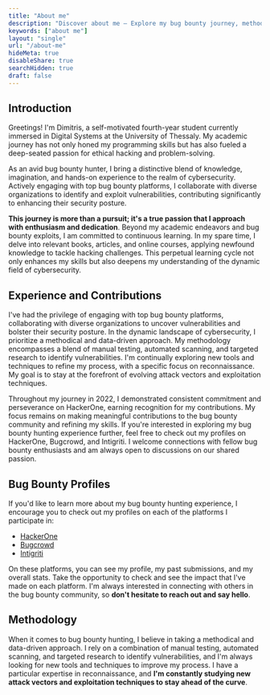 ```yaml
---
title: "About me"
description: "Discover about me — Explore my bug bounty journey, methodical cybersecurity approach, and impactful contributions in the dynamic realm of ethical hacking."
keywords: ["about me"]
layout: "single"
url: "/about-me"
hideMeta: true
disableShare: true
searchHidden: true
draft: false
---
```


## Introduction
Greetings! I'm Dimitris, a self-motivated fourth-year student currently immersed in Digital Systems at the University of Thessaly. My academic journey has not only honed my programming skills but has also fueled a deep-seated passion for ethical hacking and problem-solving.

As an avid bug bounty hunter, I bring a distinctive blend of knowledge, imagination, and hands-on experience to the realm of cybersecurity. Actively engaging with top bug bounty platforms, I collaborate with diverse organizations to identify and exploit vulnerabilities, contributing significantly to enhancing their security posture.

__This journey is more than a pursuit; it's a true passion that I approach with enthusiasm and dedication__. Beyond my academic endeavors and bug bounty exploits, I am committed to continuous learning. In my spare time, I delve into relevant books, articles, and online courses, applying newfound knowledge to tackle hacking challenges. This perpetual learning cycle not only enhances my skills but also deepens my understanding of the dynamic field of cybersecurity.

## Experience and Contributions
I've had the privilege of engaging with top bug bounty platforms, collaborating with diverse organizations to uncover vulnerabilities and bolster their security posture. In the dynamic landscape of cybersecurity, I prioritize a methodical and data-driven approach. My methodology encompasses a blend of manual testing, automated scanning, and targeted research to identify vulnerabilities. I'm continually exploring new tools and techniques to refine my process, with a specific focus on reconnaissance. My goal is to stay at the forefront of evolving attack vectors and exploitation techniques.

Throughout my journey in 2022, I demonstrated consistent commitment and perseverance on HackerOne, earning recognition for my contributions. My focus remains on making meaningful contributions to the bug bounty community and refining my skills. If you're interested in exploring my bug bounty hunting experience further, feel free to check out my profiles on HackerOne, Bugcrowd, and Intigriti. I welcome connections with fellow bug bounty enthusiasts and am always open to discussions on our shared passion.

## Bug Bounty Profiles
If you'd like to learn more about my bug bounty hunting experience, I encourage you to check out my profiles on each of the platforms I participate in:

- [HackerOne](https://hackerone.com/dhtzs)
- [Bugcrowd](https://bugcrowd.com/dhtzs)
- [Intigriti](https://intigriti.com/profile/dhtzs)

On these platforms, you can see my profile, my past submissions, and my overall stats. Take the opportunity to check and see the impact that I've made on each platform. I'm always interested in connecting with others in the bug bounty community, so __don't hesitate to reach out and say hello__.

## Methodology
When it comes to bug bounty hunting, I believe in taking a methodical and data-driven approach. I rely on a combination of manual testing, automated scanning, and targeted research to identify vulnerabilities, and I'm always looking for new tools and techniques to improve my process. I have a particular expertise in reconnaissance, and __I'm constantly studying new attack vectors and exploitation techniques to stay ahead of the curve__.